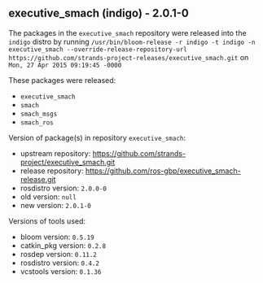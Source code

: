 ## executive_smach (indigo) - 2.0.1-0

The packages in the `executive_smach` repository were released into the `indigo` distro by running `/usr/bin/bloom-release -r indigo -t indigo -n executive_smach --override-release-repository-url https://github.com/strands-project-releases/executive_smach.git` on `Mon, 27 Apr 2015 09:19:45 -0000`

These packages were released:
- `executive_smach`
- `smach`
- `smach_msgs`
- `smach_ros`

Version of package(s) in repository `executive_smach`:
- upstream repository: https://github.com/strands-project/executive_smach.git
- release repository: https://github.com/ros-gbp/executive_smach-release.git
- rosdistro version: `2.0.0-0`
- old version: `null`
- new version: `2.0.1-0`

Versions of tools used:
- bloom version: `0.5.19`
- catkin_pkg version: `0.2.8`
- rosdep version: `0.11.2`
- rosdistro version: `0.4.2`
- vcstools version: `0.1.36`


